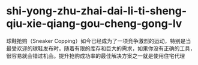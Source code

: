 # shi-yong-zhu-zhai-dai-li-ti-sheng-qiu-xie-qiang-gou-cheng-gong-lv
球鞋抢购（Sneaker Copping）如今已经成为了一项竞争激烈的运动，特别是当最受欢迎的球鞋发布时。随着有限的库存和巨大的需求，如果你没有正确的工具，很容易就会错过机会。提升抢购成功率的最佳解决方案之一就是使用住宅代理
